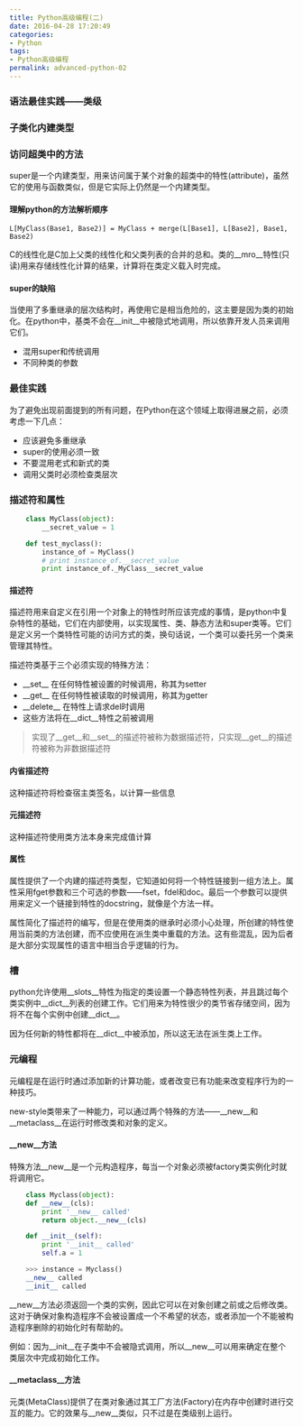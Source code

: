 ```yaml
---
title: Python高级编程(二)
date: 2016-04-28 17:20:49
categories:
- Python
tags:
- Python高级编程
permalink: advanced-python-02
---
```


### 语法最佳实践——类级

### 子类化内建类型

### 访问超类中的方法

super是一个内建类型，用来访问属于某个对象的超类中的特性(attribute)，虽然它的使用与函数类似，但是它实际上仍然是一个内建类型。

<!-- more -->

#### 理解python的方法解析顺序

	L[MyClass(Base1, Base2)] = MyClass + merge(L[Base1], L[Base2], Base1, Base2)

C的线性化是C加上父类的线性化和父类列表的合并的总和。类的\_\_mro\_\_特性(只读)用来存储线性化计算的结果，计算将在类定义载入时完成。

#### super的缺陷

当使用了多重继承的层次结构时，再使用它是相当危险的，这主要是因为类的初始化。在python中，基类不会在\_\_init\_\_中被隐式地调用，所以依靠开发人员来调用它们。

* 混用super和传统调用
* 不同种类的参数

### 最佳实践

为了避免出现前面提到的所有问题，在Python在这个领域上取得进展之前，必须考虑一下几点：

* 应该避免多重继承
* super的使用必须一致
* 不要混用老式和新式的类
* 调用父类时必须检查类层次

### 描述符和属性

```python
	class MyClass(object):
    	__secret_value = 1

	def test_myclass():
    	instance_of = MyClass()
    	# print instance_of.__secret_value
    	print instance_of._MyClass__secret_value
```

#### 描述符

描述符用来自定义在引用一个对象上的特性时所应该完成的事情，是python中复杂特性的基础，它们在内部使用，以实现属性、类、静态方法和super类等。它们是定义另一个类特性可能的访问方式的类，换句话说，一个类可以委托另一个类来管理其特性。

描述符类基于三个必须实现的特殊方法：

* \_\_set\_\_ 在任何特性被设置的时候调用，称其为setter
* \_\_get\_\_ 在任何特性被读取的时候调用，称其为getter
* \_\_delete\_\_ 在特性上请求del时调用
* 这些方法将在\_\_dict\_\_特性之前被调用
> 实现了\_\_get\_\_和\_\_set\_\_的描述符被称为数据描述符，只实现\_\_get\_\_的描述符被称为非数据描述符

#### 内省描述符

这种描述符将检查宿主类签名，以计算一些信息

#### 元描述符

这种描述符使用类方法本身来完成值计算

#### 属性

属性提供了一个内建的描述符类型，它知道如何将一个特性链接到一组方法上。属性采用fget参数和三个可选的参数——fset，fdel和doc。最后一个参数可以提供用来定义一个链接到特性的docstring，就像是个方法一样。

属性简化了描述符的编写，但是在使用类的继承时必须小心处理，所创建的特性使用当前类的方法创建，而不应使用在派生类中重载的方法。这有些混乱，因为后者是大部分实现属性的语言中相当合乎逻辑的行为。

### 槽

python允许使用\_\_slots\_\_特性为指定的类设置一个静态特性列表，并且跳过每个类实例中\_\_dict\_\_列表的创建工作。它们用来为特性很少的类节省存储空间，因为将不在每个实例中创建\_\_dict\_\_。

因为任何新的特性都将在\_\_dict\_\_中被添加，所以这无法在派生类上工作。

### 元编程

元编程是在运行时通过添加新的计算功能，或者改变已有功能来改变程序行为的一种技巧。

new-style类带来了一种能力，可以通过两个特殊的方法——\_\_new\_\_和\_\_metaclass\_\_在运行时修改类和对象的定义。

#### \_\_new\_\_方法

特殊方法\_\_new\_\_是一个元构造程序，每当一个对象必须被factory类实例化时就将调用它。

```python
	class Myclass(object):
    def __new__(cls):
        print '__new__ called'
        return object.__new__(cls)

    def __init__(self):
        print '__init__ called'
        self.a = 1

	>>> instance = Myclass()
    __new__ called
    __init__ called
```

\_\_new\_\_方法必须返回一个类的实例，因此它可以在对象创建之前或之后修改类。这对于确保对象构造程序不会被设置成一个不希望的状态，或者添加一个不能被构造程序删除的初始化时有帮助的。

例如：因为\_\_init\_\_在子类中不会被隐式调用，所以\_\_new\_\_可以用来确定在整个类层次中完成初始化工作。

#### \_\_metaclass\_\_方法

元类(MetaClass)提供了在类对象通过其工厂方法(Factory)在内存中创建时进行交互的能力。它的效果与\_\_new\_\_类似，只不过是在类级别上运行。